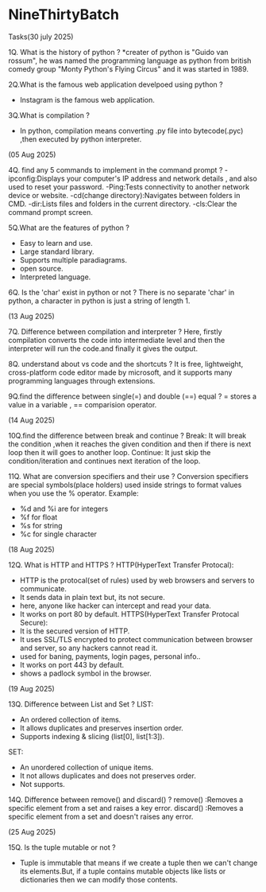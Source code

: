 # NineThirtyBatch
Tasks(30 july 2025)

1Q. What is the history of python ?
*creater of python is "Guido van rossum", he was named the programming language as python from british comedy group "Monty Python's Flying Circus" and it was started in 1989.

2Q.What is the famous web application develpoed using python ?
* Instagram is the famous web application.
  
3Q.What is compilation ?
* In python, compilation means converting .py file into bytecode(.pyc) ,then executed by python interpreter.

(05 Aug 2025)

4Q. find any 5 commands to implement in the command prompt ?
-ipconfig:Displays your computer's IP address and network details , and also used to reset your password.
-Ping:Tests connectivity to another network device or website.
-cd(change directory):Navigates between folders in CMD.
-dir:Lists files and folders in the current directory.
-cls:Clear the command prompt screen.

5Q.What are the features of python ?
* Easy to learn and use.
* Large standard library.
* Supports multiple paradiagrams.
* open source.
* Interpreted language.
  
6Q. Is the 'char' exist in python or not ?
There is no separate 'char' in python, a character in python is just a string of length 1.

(13 Aug 2025)

7Q. Difference between compilation and interpreter ?
Here, firstly compilation converts the code into intermediate level and then the interpreter will run the code.and finally it gives the output.

8Q. understand about vs code and the shortcuts ?
It is free, lightweight, cross-platform code editor made by microsoft, and it supports many programming languages through extensions.

9Q.find the difference between single(=) and double (==) equal ?
= stores a value in a variable ,
== comparision operator.

(14 Aug 2025)

10Q.find the difference between break and continue ?
Break: It will break the condition ,when it reaches the given condition and then if there is next loop then it will goes to another loop.
Continue: It just skip the condition/iteration and continues next iteration of the loop.

11Q. What are conversion specifiers and their use ?
Conversion specifiers are special symbols(place holders) used inside strings to format values when you use the % operator.
Example:
* %d and %i are for integers
* %f for float
* %s for string
* %c for single character

(18 Aug 2025)

12Q. What is HTTP and HTTPS ?
HTTP(HyperText Transfer Protocal):
* HTTP is the protocal(set of rules) used by web browsers and servers to communicate.
* It sends data in plain text but, its not secure.
* here, anyone like hacker can intercept and read your data.
* It works on port 80 by default.
HTTPS(HyperText Transfer Protocal Secure):
* It is the secured version of HTTP.
* It uses SSL/TLS encrypted to protect communication between browser and server, so any hackers cannot read it.
* used for baning, payments, login pages, personal info..
* It works on port 443 by default.
* shows a padlock symbol in the browser.

(19 Aug 2025)

13Q. Difference between List and Set ?
LIST:
* An ordered collection of items.
* It allows duplicates and preserves insertion order.
* Supports indexing & slicing (list[0], list[1:3]).

SET:
* An unordered collection of unique items.
* It not allows duplicates and does not preserves order.
* Not supports.

14Q. Difference between remove() and discard() ?
remove() :Removes a specific element from a set and raises a key error.
discard() :Removes a specific element from a set and doesn't raises any error.

(25 Aug 2025)

15Q. Is the tuple mutable or not ?
* Tuple is immutable that means if we create a tuple then we can't change its elements.But, if a tuple contains mutable objects like lists or dictionaries then we can modify those contents.



